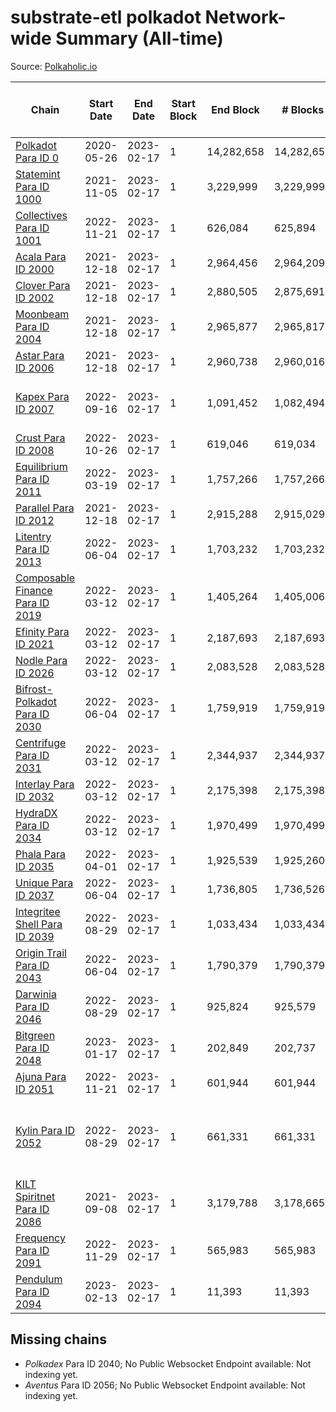 # substrate-etl polkadot Network-wide Summary (All-time)

Source: [Polkaholic.io](https://polkaholic.io)


| Chain            | Start Date | End Date | Start Block | End Block | # Blocks | # Missing | # Addresses with Balances | Crawling Status |
| ---------------- | ---------- | ---------| ----------- | --------- | -------- | --------- | ------------------------- | --------------- |
| [Polkadot Para ID 0](/polkadot/0-polkadot) | 2020-05-26 | 2023-02-17 | 1 | 14,282,658 | 14,282,658 |   | 1,135,572 |  |
| [Statemint Para ID 1000](/polkadot/1000-statemint) | 2021-11-05 | 2023-02-17 | 1 | 3,229,999 | 3,229,999 |   | 512 |  |
| [Collectives Para ID 1001](/polkadot/1001-collectives) | 2022-11-21 | 2023-02-17 | 1 | 626,084 | 625,894 | 190 (0.03%) | 18 |  |
| [Acala Para ID 2000](/polkadot/2000-acala) | 2021-12-18 | 2023-02-17 | 1 | 2,964,456 | 2,964,209 | 247 (0.01%) | 167,843 |  |
| [Clover Para ID 2002](/polkadot/2002-clover) | 2021-12-18 | 2023-02-17 | 1 | 2,880,505 | 2,875,691 | 4,814 (0.17%) | 4,078 |  |
| [Moonbeam Para ID 2004](/polkadot/2004-moonbeam) | 2021-12-18 | 2023-02-17 | 1 | 2,965,877 | 2,965,817 | 60 (0.00%) | 2,035,568 |  |
| [Astar Para ID 2006](/polkadot/2006-astar) | 2021-12-18 | 2023-02-17 | 1 | 2,960,738 | 2,960,016 | 722 (0.02%) | 495,215 |  |
| [Kapex Para ID 2007](/polkadot/2007-kapex) | 2022-09-16 | 2023-02-17 | 1 | 1,091,452 | 1,082,494 | 8,958 (0.82%) | 1,054 | Only partial index available: Onboarding |
| [Crust Para ID 2008](/polkadot/2008-crust) | 2022-10-26 | 2023-02-17 | 1 | 619,046 | 619,034 | 264 (0.04%) | 984 |  |
| [Equilibrium Para ID 2011](/polkadot/2011-equilibrium) | 2022-03-19 | 2023-02-17 | 1 | 1,757,266 | 1,757,266 |   | 9,126 |  |
| [Parallel Para ID 2012](/polkadot/2012-parallel) | 2021-12-18 | 2023-02-17 | 1 | 2,915,288 | 2,915,029 | 259 (0.01%) | 47,050 |  |
| [Litentry Para ID 2013](/polkadot/2013-litentry) | 2022-06-04 | 2023-02-17 | 1 | 1,703,232 | 1,703,232 |   | 4,757 |  |
| [Composable Finance Para ID 2019](/polkadot/2019-composable) | 2022-03-12 | 2023-02-17 | 1 | 1,405,264 | 1,405,006 | 258 (0.02%) | 10 |  |
| [Efinity Para ID 2021](/polkadot/2021-efinity) | 2022-03-12 | 2023-02-17 | 1 | 2,187,693 | 2,187,693 |   | 16,045 |  |
| [Nodle Para ID 2026](/polkadot/2026-nodle) | 2022-03-12 | 2023-02-17 | 1 | 2,083,528 | 2,083,528 |   | 690,637 |  |
| [Bifrost-Polkadot Para ID 2030](/polkadot/2030-bifrost-dot) | 2022-06-04 | 2023-02-17 | 1 | 1,759,919 | 1,759,919 |   | 3,659 |  |
| [Centrifuge Para ID 2031](/polkadot/2031-centrifuge) | 2022-03-12 | 2023-02-17 | 1 | 2,344,937 | 2,344,937 |   | 44,357 |  |
| [Interlay Para ID 2032](/polkadot/2032-interlay) | 2022-03-12 | 2023-02-17 | 1 | 2,175,398 | 2,175,398 |   | 11,126 |  |
| [HydraDX Para ID 2034](/polkadot/2034-hydradx) | 2022-03-12 | 2023-02-17 | 1 | 1,970,499 | 1,970,499 |   | 23,215 |  |
| [Phala Para ID 2035](/polkadot/2035-phala) | 2022-04-01 | 2023-02-17 | 1 | 1,925,539 | 1,925,260 | 279 (0.01%) | 3,041 |  |
| [Unique Para ID 2037](/polkadot/2037-unique) | 2022-06-04 | 2023-02-17 | 1 | 1,736,805 | 1,736,526 | 279 (0.02%) | 16,161 |  |
| [Integritee Shell Para ID 2039](/polkadot/2039-integritee-shell) | 2022-08-29 | 2023-02-17 | 1 | 1,033,434 | 1,033,434 |   | 1 |  |
| [Origin Trail Para ID 2043](/polkadot/2043-origintrail) | 2022-06-04 | 2023-02-17 | 1 | 1,790,379 | 1,790,379 |   | 3,616 |  |
| [Darwinia Para ID 2046](/polkadot/2046-darwinia) | 2022-08-29 | 2023-02-17 | 1 | 925,824 | 925,579 | 245 (0.03%) | 22 |  |
| [Bitgreen Para ID 2048](/polkadot/2048-bitgreen) | 2023-01-17 | 2023-02-17 | 1 | 202,849 | 202,737 | 112 (0.06%) | 193 |  |
| [Ajuna Para ID 2051](/polkadot/2051-ajuna) | 2022-11-21 | 2023-02-17 | 1 | 601,944 | 601,944 |   | 7 |  |
| [Kylin Para ID 2052](/polkadot/2052-kylin) | 2022-08-29 | 2023-02-17 | 1 | 661,331 | 661,331 |   | 1,108 | Only partial index available: Network endpoint unreliable |
| [KILT Spiritnet Para ID 2086](/polkadot/2086-kilt) | 2021-09-08 | 2023-02-17 | 1 | 3,179,788 | 3,178,665 | 1,123 (0.04%) | 17,960 |  |
| [Frequency Para ID 2091](/polkadot/2091-frequency) | 2022-11-29 | 2023-02-17 | 1 | 565,983 | 565,983 |   | 27 |  |
| [Pendulum Para ID 2094](/polkadot/2094-pendulum) | 2023-02-13 | 2023-02-17 | 1 | 11,393 | 11,393 |   | 65 |  |

## Missing chains


* *Polkadex* Para ID 2040; No Public Websocket Endpoint available: Not indexing yet.
* *Aventus* Para ID 2056; No Public Websocket Endpoint available: Not indexing yet.
